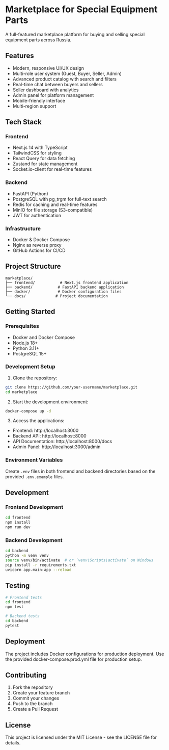 # Marketplace for Special Equipment Parts

A full-featured marketplace platform for buying and selling special equipment parts across Russia.

## Features

- Modern, responsive UI/UX design
- Multi-role user system (Guest, Buyer, Seller, Admin)
- Advanced product catalog with search and filters
- Real-time chat between buyers and sellers
- Seller dashboard with analytics
- Admin panel for platform management
- Mobile-friendly interface
- Multi-region support

## Tech Stack

### Frontend
- Next.js 14 with TypeScript
- TailwindCSS for styling
- React Query for data fetching
- Zustand for state management
- Socket.io-client for real-time features

### Backend
- FastAPI (Python)
- PostgreSQL with pg_trgm for full-text search
- Redis for caching and real-time features
- MinIO for file storage (S3-compatible)
- JWT for authentication

### Infrastructure
- Docker & Docker Compose
- Nginx as reverse proxy
- GitHub Actions for CI/CD

## Project Structure

```
marketplace/
├── frontend/           # Next.js frontend application
├── backend/           # FastAPI backend application
├── docker/            # Docker configuration files
└── docs/             # Project documentation
```

## Getting Started

### Prerequisites

- Docker and Docker Compose
- Node.js 18+
- Python 3.11+
- PostgreSQL 15+

### Development Setup

1. Clone the repository:
```bash
git clone https://github.com/your-username/marketplace.git
cd marketplace
```

2. Start the development environment:
```bash
docker-compose up -d
```

3. Access the applications:
- Frontend: http://localhost:3000
- Backend API: http://localhost:8000
- API Documentation: http://localhost:8000/docs
- Admin Panel: http://localhost:3000/admin

### Environment Variables

Create `.env` files in both frontend and backend directories based on the provided `.env.example` files.

## Development

### Frontend Development

```bash
cd frontend
npm install
npm run dev
```

### Backend Development

```bash
cd backend
python -m venv venv
source venv/bin/activate  # or `venv\Scripts\activate` on Windows
pip install -r requirements.txt
uvicorn app.main:app --reload
```

## Testing

```bash
# Frontend tests
cd frontend
npm test

# Backend tests
cd backend
pytest
```

## Deployment

The project includes Docker configurations for production deployment. Use the provided docker-compose.prod.yml file for production setup.

## Contributing

1. Fork the repository
2. Create your feature branch
3. Commit your changes
4. Push to the branch
5. Create a Pull Request

## License

This project is licensed under the MIT License - see the LICENSE file for details. 
